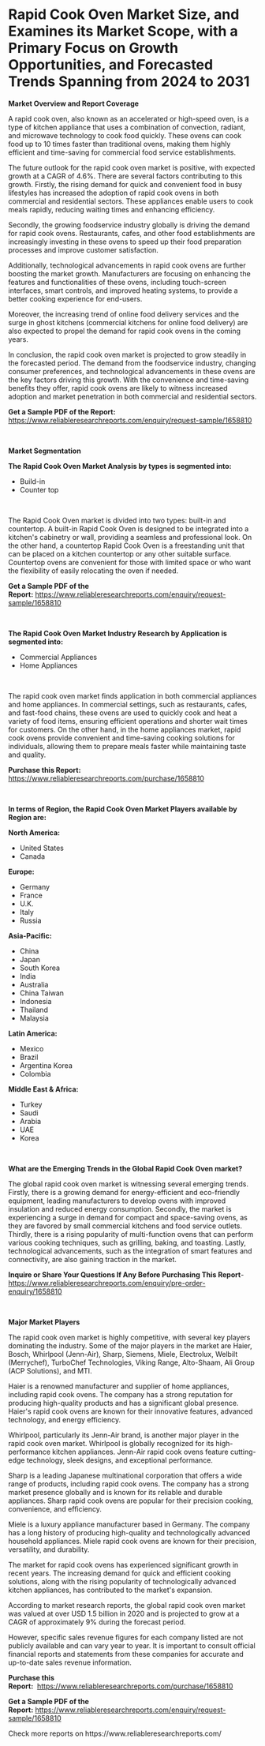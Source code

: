 <p><h1>Rapid Cook Oven Market Size, and Examines its Market Scope, with a Primary Focus on Growth Opportunities, and Forecasted Trends Spanning from 2024 to 2031</h1></p><p><strong>Market Overview and Report Coverage</strong></p>
<p><p>A rapid cook oven, also known as an accelerated or high-speed oven, is a type of kitchen appliance that uses a combination of convection, radiant, and microwave technology to cook food quickly. These ovens can cook food up to 10 times faster than traditional ovens, making them highly efficient and time-saving for commercial food service establishments.</p><p>The future outlook for the rapid cook oven market is positive, with expected growth at a CAGR of 4.6%. There are several factors contributing to this growth. Firstly, the rising demand for quick and convenient food in busy lifestyles has increased the adoption of rapid cook ovens in both commercial and residential sectors. These appliances enable users to cook meals rapidly, reducing waiting times and enhancing efficiency.</p><p>Secondly, the growing foodservice industry globally is driving the demand for rapid cook ovens. Restaurants, cafes, and other food establishments are increasingly investing in these ovens to speed up their food preparation processes and improve customer satisfaction.</p><p>Additionally, technological advancements in rapid cook ovens are further boosting the market growth. Manufacturers are focusing on enhancing the features and functionalities of these ovens, including touch-screen interfaces, smart controls, and improved heating systems, to provide a better cooking experience for end-users.</p><p>Moreover, the increasing trend of online food delivery services and the surge in ghost kitchens (commercial kitchens for online food delivery) are also expected to propel the demand for rapid cook ovens in the coming years.</p><p>In conclusion, the rapid cook oven market is projected to grow steadily in the forecasted period. The demand from the foodservice industry, changing consumer preferences, and technological advancements in these ovens are the key factors driving this growth. With the convenience and time-saving benefits they offer, rapid cook ovens are likely to witness increased adoption and market penetration in both commercial and residential sectors.</p></p>
<p><strong>Get a Sample PDF of the Report:</strong> <a href="https://www.reliableresearchreports.com/enquiry/request-sample/1658810">https://www.reliableresearchreports.com/enquiry/request-sample/1658810</a></p>
<p>&nbsp;</p>
<p><strong>Market Segmentation</strong></p>
<p><strong>The Rapid Cook Oven Market Analysis by types is segmented into:</strong></p>
<p><ul><li>Build-in</li><li>Counter top</li></ul></p>
<p>&nbsp;</p>
<p><p>The Rapid Cook Oven market is divided into two types: built-in and countertop. A built-in Rapid Cook Oven is designed to be integrated into a kitchen's cabinetry or wall, providing a seamless and professional look. On the other hand, a countertop Rapid Cook Oven is a freestanding unit that can be placed on a kitchen countertop or any other suitable surface. Countertop ovens are convenient for those with limited space or who want the flexibility of easily relocating the oven if needed.</p></p>
<p><strong>Get a Sample PDF of the Report:</strong>&nbsp;<a href="https://www.reliableresearchreports.com/enquiry/request-sample/1658810">https://www.reliableresearchreports.com/enquiry/request-sample/1658810</a></p>
<p>&nbsp;</p>
<p><strong>The Rapid Cook Oven Market Industry Research by Application is segmented into:</strong></p>
<p><ul><li>Commercial Appliances</li><li>Home Appliances</li></ul></p>
<p>&nbsp;</p>
<p><p>The rapid cook oven market finds application in both commercial appliances and home appliances. In commercial settings, such as restaurants, cafes, and fast-food chains, these ovens are used to quickly cook and heat a variety of food items, ensuring efficient operations and shorter wait times for customers. On the other hand, in the home appliances market, rapid cook ovens provide convenient and time-saving cooking solutions for individuals, allowing them to prepare meals faster while maintaining taste and quality.</p></p>
<p><strong>Purchase this Report:</strong>&nbsp; <a href="https://www.reliableresearchreports.com/purchase/1658810">https://www.reliableresearchreports.com/purchase/1658810</a></p>
<p>&nbsp;</p>
<p><strong>In terms of Region, the Rapid Cook Oven Market Players available by Region are:</strong></p>
<p>
    <p> <strong> North America: </strong>
        <ul>
            <li>United States</li>
            <li>Canada</li>
        </ul>
        </p> 
    <p> <strong> Europe: </strong>
        <ul>
            <li>Germany</li>
            <li>France</li>
            <li>U.K.</li>
            <li>Italy</li>
            <li>Russia</li>
        </ul>
        </p> 
    <p> <strong> Asia-Pacific: </strong>
        <ul>
            <li>China</li>
            <li>Japan</li>
            <li>South Korea</li>
            <li>India</li>
            <li>Australia</li>
            <li>China Taiwan</li>
            <li>Indonesia</li>
            <li>Thailand</li>
            <li>Malaysia</li>
        </ul>
        </p> 
    <p> <strong> Latin America: </strong>
        <ul>
            <li>Mexico</li>
            <li>Brazil</li>
            <li>Argentina Korea</li>
            <li>Colombia</li>
        </ul>
        </p> 
    <p> <strong> Middle East & Africa: </strong>
        <ul>
            <li>Turkey</li>
            <li>Saudi</li>
            <li>Arabia</li>
            <li>UAE</li>
            <li>Korea</li>
        </ul>
    </p>
    </p>
<p>&nbsp;</p>
<p><strong>What are the Emerging Trends in the Global Rapid Cook Oven market?</strong></p>
<p><p>The global rapid cook oven market is witnessing several emerging trends. Firstly, there is a growing demand for energy-efficient and eco-friendly equipment, leading manufacturers to develop ovens with improved insulation and reduced energy consumption. Secondly, the market is experiencing a surge in demand for compact and space-saving ovens, as they are favored by small commercial kitchens and food service outlets. Thirdly, there is a rising popularity of multi-function ovens that can perform various cooking techniques, such as grilling, baking, and toasting. Lastly, technological advancements, such as the integration of smart features and connectivity, are also gaining traction in the market.</p></p>
<p><strong>Inquire or Share Your Questions If Any Before Purchasing This Report</strong>- <a href="https://www.reliableresearchreports.com/enquiry/pre-order-enquiry/1658810">https://www.reliableresearchreports.com/enquiry/pre-order-enquiry/1658810</a></p>
<p>&nbsp;</p>
<p><strong>Major Market Players</strong></p>
<p><p>The rapid cook oven market is highly competitive, with several key players dominating the industry. Some of the major players in the market are Haier, Bosch, Whirlpool (Jenn-Air), Sharp, Siemens, Miele, Electrolux, Welbilt (Merrychef), TurboChef Technologies, Viking Range, Alto-Shaam, Ali Group (ACP Solutions), and MTI. </p><p>Haier is a renowned manufacturer and supplier of home appliances, including rapid cook ovens. The company has a strong reputation for producing high-quality products and has a significant global presence. Haier's rapid cook ovens are known for their innovative features, advanced technology, and energy efficiency.</p><p>Whirlpool, particularly its Jenn-Air brand, is another major player in the rapid cook oven market. Whirlpool is globally recognized for its high-performance kitchen appliances. Jenn-Air rapid cook ovens feature cutting-edge technology, sleek designs, and exceptional performance.</p><p>Sharp is a leading Japanese multinational corporation that offers a wide range of products, including rapid cook ovens. The company has a strong market presence globally and is known for its reliable and durable appliances. Sharp rapid cook ovens are popular for their precision cooking, convenience, and efficiency.</p><p>Miele is a luxury appliance manufacturer based in Germany. The company has a long history of producing high-quality and technologically advanced household appliances. Miele rapid cook ovens are known for their precision, versatility, and durability.</p><p>The market for rapid cook ovens has experienced significant growth in recent years. The increasing demand for quick and efficient cooking solutions, along with the rising popularity of technologically advanced kitchen appliances, has contributed to the market's expansion.</p><p>According to market research reports, the global rapid cook oven market was valued at over USD 1.5 billion in 2020 and is projected to grow at a CAGR of approximately 9% during the forecast period. </p><p>However, specific sales revenue figures for each company listed are not publicly available and can vary year to year. It is important to consult official financial reports and statements from these companies for accurate and up-to-date sales revenue information.</p></p>
<p><strong>Purchase this Report:</strong>&nbsp;&nbsp;<a href="https://www.reliableresearchreports.com/purchase/1658810">https://www.reliableresearchreports.com/purchase/1658810</a></p>
<p></p>
<p><strong>Get a Sample PDF of the Report:</strong>&nbsp;<a href="https://www.reliableresearchreports.com/enquiry/request-sample/1658810">https://www.reliableresearchreports.com/enquiry/request-sample/1658810</a></p>
<p>Check more reports on https://www.reliableresearchreports.com/</p>